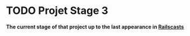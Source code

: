 # TODO Projet Stage 3

**The current stage of that project up to the last appearance in [Railscasts][rc]**

[rc]: http://railscasts.com/
